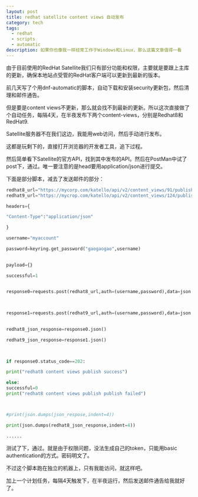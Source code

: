 ```yaml
---
layout: post
title: redhat satellite content views 自动发布
category: tech
tags:
  - redhat
  - scripts
  - automatic
description: 如果你也像我一样经常工作于Windows和Linux，那么这篇文章值得一看
---
```


由于目前使用的RedHat Satellite我们只有部分功能和权限，主要就是要跟上主库的更新，确保本地站点受管的RedHat客户端可以更新到最新的版本。

前几天写了个用dnf-automatic的脚本，自动下载和安装security更新包，然后清理和邮件通告。

但是要是content views不更新，那么就会找不到最新的更新。所以这次直接做了个自动任务，每隔4天，在半夜发布下两个content-views，分别是Redhat8和RedHat9.

Satellite服务器不在我们这边，我能用web访问，然后手动进行发布。

这都是玩剩下的，直接打开浏览器的开发者工具，追下过程。

然后简单看下Satellite的官方API，找到其中发布的API。然后在PostMan中试了post下，通过。唯一要注意的是head要用application/json进行提交。

下面是部分脚本，减去了发送邮件的部分：

```python
redhat8_url="https://mycorp.com/katello/api/v2/content_views/91/publish"
redhat9_url="https://mycrop.com/katello/api/v2/content_views/124/publish"

headers={

"Content-Type":"application/json"

}

username="myaccount"

password=keyring.get_password("gaogaogao",username)

  
payload={}

successful=1

  
response0=requests.post(redhat8_url,auth=(username,password),data=json.dumps(payload),headers=headers)

  

response1=requests.post(redhat9_url,auth=(username,password),data=json.dumps(payload),headers=headers)
  

redhat8_json_response=response0.json()

redhat9_json_response=response1.json()

  

if response0.status_code==202:

print("redhat8 content views publish success")

else:
successful=0
print("redhat8 content views publish publish failed")



#print(json.dumps(json_respose,indent=4))

print(json.dumps(redhat8_json_response,indent=4))

......


```

测试了下，通过。就是由于权限问题，没法生成自己的token，只能用basic authentication的方式。密码明文了。

不过这个脚本跑在独立的机器上，只有我能访问，就这样吧。

加上一个计划任务，每隔4天触发下，在半夜运行，然后发送邮件通告给我就好了。



